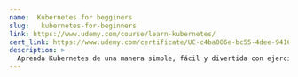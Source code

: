 ```yaml
---
name:  Kubernetes for begginers
slug:   kubernetes-for-beginners
link: https://www.udemy.com/course/learn-kubernetes/
cert_link: https://www.udemy.com/certificate/UC-c4ba086e-bc55-4dee-9416-b6e3e0431f52/
description: >
  Aprenda Kubernetes de una manera simple, fácil y divertida con ejercicios prácticos de codificación. Para principiantes en DevOps.
---
```

